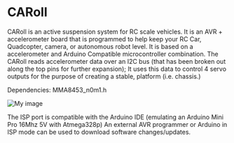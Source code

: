 CARoll
======

CARoll is an active suspension system for RC scale vehicles. It is an AVR + accelerometer board that is programmed to help keep your RC Car, Quadcopter, camera, or autonomous robot level. It is based on a accelerometer and Arduino Compatible microcontroller combination. The CARoll reads accelerometer data over an I2C bus (that has been broken out along the top pins for further expansion); It uses this data to control 4 servo outputs for the purpose of creating a stable, platform (i.e. chassis.)

Dependencies:
MMA8453_n0m1.h


![My image](http://eeltronix.com/RCV3AXIS-onGitHub-600px.jpg)

The ISP port is compatible with the Arduino IDE (emulating an Arduino Mini Pro 16Mhz 5V with Atmega328p) 
An external AVR programmer or Arduino in ISP mode can be used to download software changes/updates.
